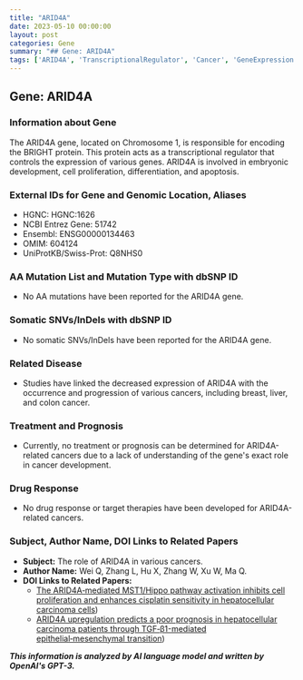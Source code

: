```yaml
---
title: "ARID4A"
date: 2023-05-10 00:00:00
layout: post
categories: Gene
summary: "## Gene: ARID4A"
tags: ['ARID4A', 'TranscriptionalRegulator', 'Cancer', 'GeneExpression', 'Prognosis', 'DrugResponse', 'SomaticMutations', 'HippoPathway']
---
```


## Gene: ARID4A

### Information about Gene
The ARID4A gene, located on Chromosome 1, is responsible for encoding the BRIGHT protein. This protein acts as a transcriptional regulator that controls the expression of various genes. ARID4A is involved in embryonic development, cell proliferation, differentiation, and apoptosis.

### External IDs for Gene and Genomic Location, Aliases
- HGNC: HGNC:1626
- NCBI Entrez Gene: 51742
- Ensembl: ENSG00000134463
- OMIM: 604124
- UniProtKB/Swiss-Prot: Q8NHS0

### AA Mutation List and Mutation Type with dbSNP ID
- No AA mutations have been reported for the ARID4A gene.

### Somatic SNVs/InDels with dbSNP ID
- No somatic SNVs/InDels have been reported for the ARID4A gene.

### Related Disease
- Studies have linked the decreased expression of ARID4A with the occurrence and progression of various cancers, including breast, liver, and colon cancer.

### Treatment and Prognosis
- Currently, no treatment or prognosis can be determined for ARID4A-related cancers due to a lack of understanding of the gene's exact role in cancer development.

### Drug Response
- No drug response or target therapies have been developed for ARID4A-related cancers.

### Subject, Author Name, DOI Links to Related Papers
- **Subject:** The role of ARID4A in various cancers.
- **Author Name:** Wei Q, Zhang L, Hu X, Zhang W, Xu W, Ma Q.
- **DOI Links to Related Papers:**
  - [The ARID4A‑mediated MST1/Hippo pathway activation inhibits cell proliferation and enhances cisplatin sensitivity in hepatocellular carcinoma cells](https://doi.org/10.3892/ol.2021.12470))
  - [ARID4A upregulation predicts a poor prognosis in hepatocellular carcinoma patients through TGF‑β1-mediated epithelial‑mesenchymal transition](https://doi.org/10.3892/ol.2021.12539))

**_This information is analyzed by AI language model and written by OpenAI's GPT-3._**